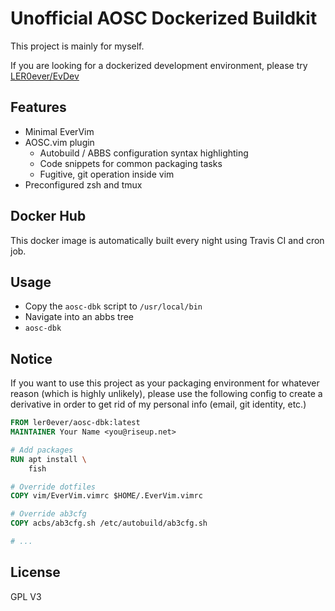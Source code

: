 # Unofficial AOSC Dockerized Buildkit

This project is mainly for myself.

If you are looking for a dockerized development environment, please try [LER0ever/EvDev](https://github.com/LER0ever/EvDev)

## Features
- Minimal EverVim
- AOSC.vim plugin
    - Autobuild / ABBS configuration syntax highlighting
    - Code snippets for common packaging tasks
    - Fugitive, git operation inside vim
- Preconfigured zsh and tmux

## Docker Hub
This docker image is automatically built every night using Travis CI and cron job.

## Usage
- Copy the `aosc-dbk` script to `/usr/local/bin`
- Navigate into an abbs tree
- `aosc-dbk`


## Notice
If you want to use this project as your packaging environment for whatever reason (which is highly unlikely),
please use the following config to create a derivative in order to get rid of my personal info (email, git identity, etc.)

```dockerfile
FROM ler0ever/aosc-dbk:latest
MAINTAINER Your Name <you@riseup.net>

# Add packages
RUN apt install \
    fish

# Override dotfiles
COPY vim/EverVim.vimrc $HOME/.EverVim.vimrc

# Override ab3cfg
COPY acbs/ab3cfg.sh /etc/autobuild/ab3cfg.sh

# ...
```


## License
GPL V3
